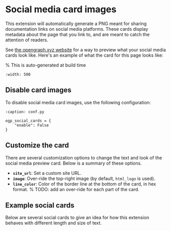 # Social media card images

This extension will automatically generate a PNG meant for sharing documentation links on social media platforms.
These cards display metadata about the page that you link to, and are meant to catch the attention of readers.

See [the opengraph.xyz website](https://www.opengraph.xyz/) for a way to preview what your social media cards look like.
Here's an example of what the card for this page looks like:

% This is auto-generated at build time
```{image} ../tmp//num_0.png
:width: 500
```

## Disable card images

To disable social media card images, use the following configuration:

```{code-block} python
:caption: conf.py

ogp_social_cards = {
    "enable": False
}
```

## Customize the card

There are several customization options to change the text and look of the social media preview card.
Below is a summary of these options.

- **`site_url`**: Set a custom site URL.
- **`image`**: Over-ride the top-right image (by default, `html_logo` is used).
- **`line_color`**: Color of the border line at the bottom of the card, in hex format.
% TODO: add an over-ride for each part of the card.

## Example social cards

Below are several social cards to give an idea for how this extension behaves with different length and size of text.

```{include} ../tmp/embed.txt
```
